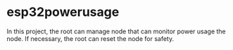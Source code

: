 # esp32powerusage
In this project, the root can manage node that can monitor power usage the node. If necessary, the root can reset the node for safety.
